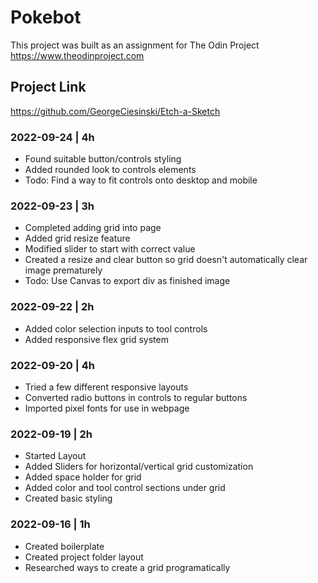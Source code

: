 # Pokebot

This project was built as an assignment for The Odin Project
https://www.theodinproject.com

## Project Link
https://github.com/GeorgeCiesinski/Etch-a-Sketch

### 2022-09-24 | 4h
- Found suitable button/controls styling
- Added rounded look to controls elements
- Todo: Find a way to fit controls onto desktop and mobile

### 2022-09-23 | 3h
- Completed adding grid into page
- Added grid resize feature
- Modified slider to start with correct value
- Created a resize and clear button so grid doesn't automatically clear image prematurely
- Todo: Use Canvas to export div as finished image

### 2022-09-22 | 2h
- Added color selection inputs to tool controls
- Added responsive flex grid system

### 2022-09-20 | 4h
- Tried a few different responsive layouts
- Converted radio buttons in controls to regular buttons
- Imported pixel fonts for use in webpage

### 2022-09-19 | 2h
- Started Layout
- Added Sliders for horizontal/vertical grid customization
- Added space holder for grid
- Added color and tool control sections under grid
- Created basic styling

### 2022-09-16 | 1h
- Created boilerplate
- Created project folder layout
- Researched ways to create a grid programatically
